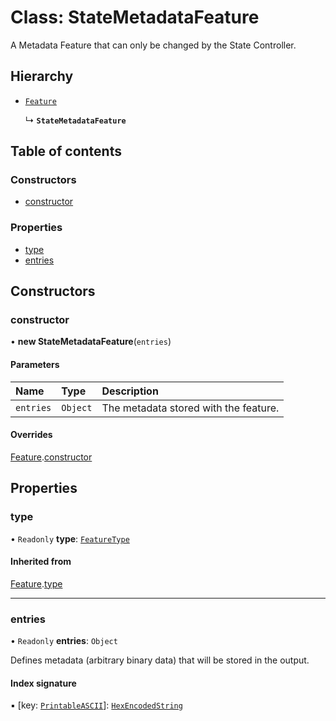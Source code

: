 # Class: StateMetadataFeature

A Metadata Feature that can only be changed by the State Controller.

## Hierarchy

- [`Feature`](Feature.md)

  ↳ **`StateMetadataFeature`**

## Table of contents

### Constructors

- [constructor](StateMetadataFeature.md#constructor)

### Properties

- [type](StateMetadataFeature.md#type)
- [entries](StateMetadataFeature.md#entries)

## Constructors

### constructor

• **new StateMetadataFeature**(`entries`)

#### Parameters

| Name | Type | Description |
| :------ | :------ | :------ |
| `entries` | `Object` | The metadata stored with the feature. |

#### Overrides

[Feature](Feature.md).[constructor](Feature.md#constructor)

## Properties

### type

• `Readonly` **type**: [`FeatureType`](../enums/FeatureType.md)

#### Inherited from

[Feature](Feature.md).[type](Feature.md#type)

___

### entries

• `Readonly` **entries**: `Object`

Defines metadata (arbitrary binary data) that will be stored in the output.

#### Index signature

▪ [key: [`PrintableASCII`](../api_ref.md#printableascii)]: [`HexEncodedString`](../api_ref.md#hexencodedstring)
